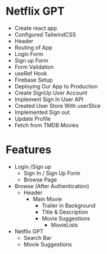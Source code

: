 # Netflix GPT

- Create react app
- Configured TailwindCSS
- Header
- Routing of App
- Login Form
- Sign up Form
- Form Validation
- useRef Hook
- Firebase Setup
- Deploying Our App to Production
- Create SignUp User Account
- Implement Sign In User API
- Created User Store With userSlice
- Implemented Sign out
- Update Profile
- Fetch from TMDB Movies

# Features

- Login /Sign up
  - Sign In / Sign Up Form
  - Browse Page
- Browse (After Authentication)
  - Header
    - Main Movie
      - Trailer in Background
      - Title & Description
      - Movie Suggestions
        - MovieLists
- Netflix GPT
  - Search Bar
  - Movie Suggestions
